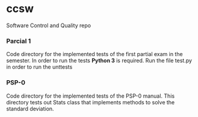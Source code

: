 # ccsw
Software Control and Quality repo

### Parcial 1
Code directory for the implemented tests of the first partial exam in the semester.
In order to run the tests <b>Python 3</b> is required. Run the file test.py in order to run the unttests

### PSP-0
Code directory for the implemented tests of the PSP-0 manual. This directory tests out Stats class that implements methods to solve the standard deviation.

